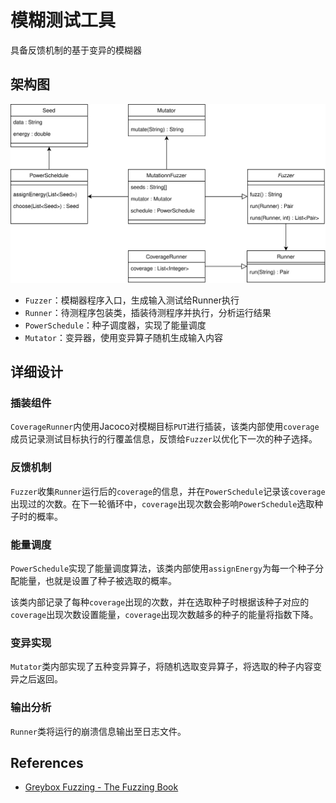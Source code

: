 # 模糊测试工具

具备反馈机制的基于变异的模糊器

## 架构图

![fuzzer.svg](img/fuzzer.svg)

- `Fuzzer`：模糊器程序入口，生成输入测试给Runner执行
- `Runner`：待测程序包装类，插装待测程序并执行，分析运行结果
- `PowerSchedule`：种子调度器，实现了能量调度
- `Mutator`：变异器，使用变异算子随机生成输入内容

## 详细设计

### 插装组件

`CoverageRunner`内使用Jacoco对模糊目标`PUT`进行插装，该类内部使用`coverage`成员记录测试目标执行的行覆盖信息，反馈给`Fuzzer`以优化下一次的种子选择。

### 反馈机制

`Fuzzer`收集`Runner`运行后的`coverage`的信息，并在`PowerSchedule`记录该`coverage`出现过的次数。在下一轮循环中，`coverage`出现次数会影响`PowerSchedule`选取种子时的概率。

### 能量调度

`PowerSchedule`实现了能量调度算法，该类内部使用`assignEnergy`为每一个种子分配能量，也就是设置了种子被选取的概率。

该类内部记录了每种`coverage`出现的次数，并在选取种子时根据该种子对应的`coverage`出现次数设置能量，`coverage`出现次数越多的种子的能量将指数下降。

### 变异实现

`Mutator`类内部实现了五种变异算子，将随机选取变异算子，将选取的种子内容变异之后返回。

### 输出分析

`Runner`类将运行的崩溃信息输出至日志文件。

## References

- [Greybox Fuzzing - The Fuzzing Book](https://www.fuzzingbook.org/html/GreyboxFuzzer.html)
